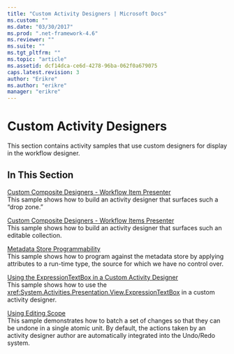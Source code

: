 ```yaml
---
title: "Custom Activity Designers | Microsoft Docs"
ms.custom: ""
ms.date: "03/30/2017"
ms.prod: ".net-framework-4.6"
ms.reviewer: ""
ms.suite: ""
ms.tgt_pltfrm: ""
ms.topic: "article"
ms.assetid: dcf14dca-ce6d-4278-96ba-062f0a679075
caps.latest.revision: 3
author: "Erikre"
ms.author: "erikre"
manager: "erikre"
---
```

# Custom Activity Designers
This section contains activity samples that use custom designers for display in the workflow designer.  
  
## In This Section  
 [Custom Composite Designers - Workflow Item Presenter](../../../../docs/framework/windows-workflow-foundation/samples/custom-composite-designers-workflow-item-presenter.md)  
 This sample shows how to build an activity designer that surfaces such a “drop zone.”  
  
 [Custom Composite Designers - Workflow Items Presenter](../../../../docs/framework/windows-workflow-foundation/samples/custom-composite-designers-workflow-items-presenter.md)  
 This sample shows how to build an activity designer that surfaces such an editable collection.  
  
 [Metadata Store Programmability](../../../../docs/framework/windows-workflow-foundation/samples/metadata-store-programmability.md)  
 This sample shows how to program against the metadata store by applying attributes to a run-time type, the source for which we have no control over.  
  
 [Using the ExpressionTextBox in a Custom Activity Designer](../../../../docs/framework/windows-workflow-foundation/samples/using-the-expressiontextbox-in-a-custom-activity-designer.md)  
 This sample shows how to use the <xref:System.Activities.Presentation.View.ExpressionTextBox> in a custom activity designer.  
  
 [Using Editing Scope](../../../../docs/framework/windows-workflow-foundation/samples/using-editing-scope.md)  
 This sample demonstrates how to batch a set of changes so that they can be undone in a single atomic unit. By default, the actions taken by an activity designer author are automatically integrated into the Undo/Redo system.